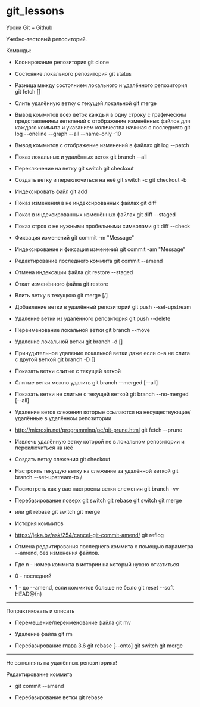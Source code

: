 # git_lessons
Уроки Git + Github

Учебно-тестовый репоситорий.


Команды:

- Клонирование репозитория
git clone <Repository URL>

- Состояние локального репозитория
git status

- Разница между состоянием локального и удалённого репозитория
git fetch [<origin>]

- Слить удалённую ветку с текущей локальной
git merge

- Вывод коммитов
  всех веток
  каждый в одну строку
  с графическим представлением ветвлений
  с отображение изменённых файлов для каждого коммита
  и указанием количества начиная с последнего
git log --oneline --graph --all --name-only -10

- Вывод коммитов с отображение изменений в файлах
git log --patch

- Показ локальных и удалённых веток
git branch --all

- Переключение на ветку
git switch <branch-name>
git checkout <branch-name>

- Создать ветку и переключиться на неё
git switch -c <branch-name>
git checkout -b <branch-name>

- Индексировать файл
git add <file>

- Показ изменения в не индексированных файлах
git diff

- Показ в индексированных изменённых файлах
git diff --staged

- Показ строк с не нужными пробельными символами
git diff --check

- Фиксация изменений
git commit -m "Message"

- Индексирование и фиксация изменений
git commit -am "Message"

- Редактирование последнего коммита
git commit --amend

- Отмена индексации файла
git restore --staged <file>

- Откат изменённого файла
git restore <file>

- Влить ветку в текущюю
git merge [<origin>/]<branch-name>

- Добавление ветки в удалённый репозиторий
git push --set-upstream <origin> <branch-name>

- Удаление ветки из удалённого репозитория
git push <origin> --delete <branch-name>

- Переименование локальной ветки
git branch --move <branch-name-from> <branch-name-to>

- Удаление локальной ветки
git branch -d <branch-name> [<branch-name>]

- Принудительное удаление локальной ветки даже если она не слита с другой веткой
git branch -D <branch-name> [<branch-name>]

- Показать ветки слитые с текущей веткой
- Слитые ветки можно удалить
git branch --merged [--all]

- Показать ветки не слитые с текущей веткой
git branch --no-merged [--all]

- Удаление веток слежения которые ссылаются на несуществующие/удалённые в удалённом репозитории
- http://microsin.net/programming/pc/git-prune.html
git fetch --prune

- Извлечь удалённую ветку которой не в локальном репозитории и переключиться на неё
- Создать ветку слежения
git checkout <branch-name>

- Настроить текущую ветку на слежение за удалённой веткой
git branch --set-upstream-to <origin>/<branch-name>

- Посмотреть как у вас настроены ветки слежения
git branch -vv

- Перебазирование <branch-from> поверх <branch-to>
git switch <branch-from>
git rebase <branch-to>
git switch <branch-to>
git merge <branch-from>
- или
git rebase <branch-to> <branch-from>
git switch <branch-to>
git merge <branch-from>

- История коммитов
- https://jeka.by/ask/254/cancel-git-commit-amend/
git reflog
- Отмена редактирования последнего коммита с помощью параметра --amend,  без изменения файлов.
- Где n - номер коммита в истории на который нужно откатиться
- 0 - последний
- 1 - до --amend, если коммитов больше не было
git reset --soft HEAD@{n}


------------------------------------------------

Попрактиковать и описать

- Перемещение/переименование файла
git mv <file-from> <file-to>

- Удаление файла
git rm <file>

- Перебазирование глава 3.6
git rebase [--onto] <branch-to> <branch-from>
git switch <branch-to>
git merge <branch-from>

------------------------------------------------

Не выполнять на удалённых репозиториях!

Редактирование коммита
- git commit --amend 

- Перебазирование ветки
git rebase <origin> <branch-name>
